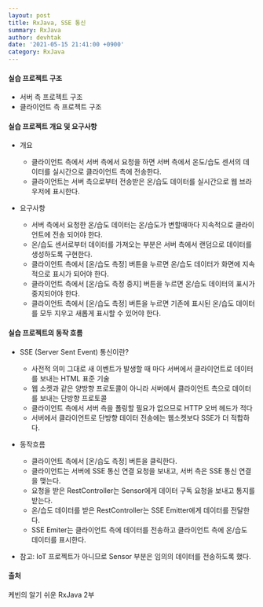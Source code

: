 ```yaml
---
layout: post
title: RxJava, SSE 통신
summary: RxJava
author: devhtak
date: '2021-05-15 21:41:00 +0900'
category: RxJava
---
```


#### 실습 프로젝트 구조

- 서버 측 프로젝트 구조
- 클라이언트 측 프로젝트 구조

#### 실습 프로젝트 개요 및 요구사항

- 개요
  - 클라이언트 측에서 서버 측에서 요청을 하면 서버 측에서 온도/습도 센서의 데이터를 실시간으로 클라이언트 측에 전송한다.
  - 클라이언트는 서버 측으로부터 전송받은 온/습도 데이터를 실시간으로 웹 브라우저에 표시한다.
  
- 요구사항
  - 서버 측에서 요청한 온/습도 데이터는 온/습도가 변할때마다 지속적으로 클라이언트에 전송 되어야 한다.
  - 온/습도 센서로부터 데이터를 가져오는 부분은 서버 측에서 랜덤으로 데이터를 생성하도록 구현한다.
  - 클라이언트 측에서 [온/습도 측정] 버튼을 누르면 온/습도 데이터가 화면에 지속적으로 표시가 되어야 한다.
  - 클라이언트 측에서 [온/습도 측정 중지] 버튼을 누르면 온/습도 데이터의 표시가 중지되어야 한다.
  - 클라이언트 측에서 [온/습도 측정] 버튼을 누르면 기존에 표시된 온/습도 데이터를 모두 지우고 새롭게 표시할 수 있어야 한다.
  
#### 실습 프로젝트의 동작 흐름

- SSE (Server Sent Event) 통신이란?
  - 사전적 의미 그대로 새 이벤트가 발생할 때 마다 서버에서 클라이언트로 데이터를 보내는 HTML 표준 기술
  - 웹 소켓과 같은 양방향 프로토콜이 아니라 서버에서 클라이언트 측으로 데이터를 보내는 단방향 프로토콜
  - 클라이언트 측에서 서버 측을 폴링할 필요가 없으므로 HTTP 오버 헤드가 적다
  - 서버에서 클라이언트로 단방향 데이터 전송에는 웹소켓보다 SSE가 더 적합하다.
  
- 동작흐름
  - 클라이언트 측에서 \[온/습도 측정] 버튼을 클릭한다.
  - 클라이언트는 서버에 SSE 통신 연결 요청을 보내고, 서버 측은 SSE 통신 연결을 맺는다.
  - 요청을 받은 RestController는 Sensor에게 데이터 구독 요청을 보내고 통지를 받는다.
  - 온/습도 데이터를 받은 RestController는 SSE Emitter에게 데이터를 전달한다.
  - SSE Emiter는 클라이언트 측에 데이터를 전송하고 클라이언트 측에 온/습도 데이터를 표시한다.

- 참고: IoT 프로젝트가 아니므로 Sensor 부분은 임의의 데이터를 전송하도록 했다.

#### 출처

케빈의 알기 쉬운 RxJava 2부

